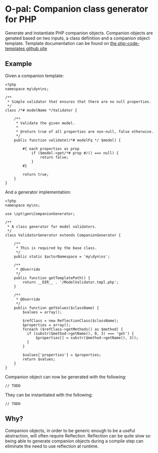 # O-pal: Companion class generator for PHP

Generate and instantiate PHP companion objects.  Companion objects are genated
based on two inputs, a class definition and a companion object
template. Template documentation can be found on [the php-code-templates github
site](https://github.com/pgraham/php-code-templates)

## Example

Given a companion template:

    <?php
    namespace my\dyn\ns;

    /**
     * Simple validator that ensures that there are no null properties.
     */
    class /*# modelName */Validator {

        /**
         * Validate the given model.
         *
         * @return true of all properties are non-null, false otherwise.
         */
        public function validate(/*# modelFq */ $model) {

            #{ each properties as prop
                if ($model->get/*# prop #/() === null) {
                    return false;
                }
            #}

            return true;
        }
    }

And a generator implementation:

    <?php
    namespace my\ns;

    use \zpt\gen\CompanionGenerator;

    /**
     * A class generator for model validators.
     */
    class ValidatorGenerator extends CompanionGenerator {

        /**
         * This is required by the base class.
         */
        public static $actorNamespace = 'my\dyn\ns';

        /**
         * @Override
         */
        public function getTemplatePath() {
            return __DIR__ . '/ModelValidator.tmpl.php';
        }

        /**
         * @Override
         */
        public function getValues($className) {
            $values = array();

            $refClass = new ReflectionClass($className);
            $properties = array();
            foreach ($refClass->getMethods() as $method) {
              if (substr($method->getName(), 0, 3) === 'get') {
                  $properties[] = substr($method->getName(), 3));
              }
            }

            $values['properties'] = $properties;
            return $values;
        }
    }

Companion object can now be generated with the following:

    // TODO

They can be instantiated with the following:

    // TODO

## Why?

Companion objects, in order to be generic enough to be a useful abstraction,
will often require Reflection. Reflection can be quite slow so being able to
generate companion objects during a compile step can eliminate the need to use
reflection at runtime.
